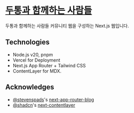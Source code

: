 # [두통과 함께하는 사람들](https://headache.place)

두통과 함께하는 사람들 커뮤니티 웹을 구성하는 Next.js 웹입니다.

## Technologies

- Node.js v20, pnpm
- Vercel for Deployment
- Next.js App Router + Tailwind CSS
- ContentLayer for MDX.

## Acknowledges

- [@stevenspads](https://github.com/stevenspads)'s [next-app-router-blog](https://github.com/stevenspads/next-app-router-blog)
- [@shadcn](https://github.com/shadcn)'s [next-contentlayer](https://github.com/shadcn/next-contentlayer)
